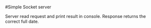 #Simple Socket server

Server read request and print result in console.
Response returns the correct full date.
